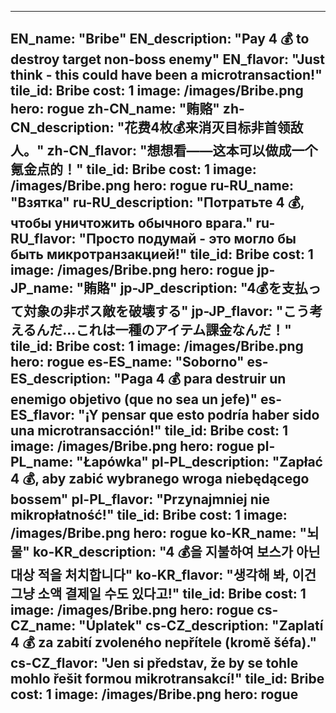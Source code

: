 ---

EN_name: "Bribe"
EN_description: "Pay 4 💰 to destroy target non-boss enemy"
EN_flavor: "Just think - this could have been a microtransaction!"
tile_id: Bribe
cost: 1
image: /images/Bribe.png
hero: rogue
zh-CN_name: "贿赂"
zh-CN_description: "花费4枚💰来消灭目标非首领敌人。"
zh-CN_flavor: "想想看——这本可以做成一个氪金点的！"
tile_id: Bribe
cost: 1
image: /images/Bribe.png
hero: rogue
ru-RU_name: "Взятка"
ru-RU_description: "Потратьте 4 💰, чтобы уничтожить обычного врага."
ru-RU_flavor: "Просто подумай - это могло бы быть микротранзакцией!"
tile_id: Bribe
cost: 1
image: /images/Bribe.png
hero: rogue
jp-JP_name: "賄賂"
jp-JP_description: "4💰を支払って対象の非ボス敵を破壊する"
jp-JP_flavor: "こう考えるんだ…これは一種のアイテム課金なんだ！"
tile_id: Bribe
cost: 1
image: /images/Bribe.png
hero: rogue
es-ES_name: "Soborno"
es-ES_description: "Paga 4 💰 para destruir un enemigo objetivo (que no sea un jefe)"
es-ES_flavor: "¡Y pensar que esto podría haber sido una microtransacción!"
tile_id: Bribe
cost: 1
image: /images/Bribe.png
hero: rogue
pl-PL_name: "Łapówka"
pl-PL_description: "Zapłać 4 💰, aby zabić wybranego wroga niebędącego bossem"
pl-PL_flavor: "Przynajmniej nie mikropłatność!"
tile_id: Bribe
cost: 1
image: /images/Bribe.png
hero: rogue
ko-KR_name: "뇌물"
ko-KR_description: "4 💰을 지불하여 보스가 아닌 대상 적을 처치합니다"
ko-KR_flavor: "생각해 봐, 이건 그냥 소액 결제일 수도 있다고!"
tile_id: Bribe
cost: 1
image: /images/Bribe.png
hero: rogue
cs-CZ_name: "Úplatek"
cs-CZ_description: "Zaplatí 4 💰 za zabití zvoleného nepřítele (kromě šéfa)."
cs-CZ_flavor: "Jen si představ, že by se tohle mohlo řešit formou mikrotransakcí!"
tile_id: Bribe
cost: 1
image: /images/Bribe.png
hero: rogue
---